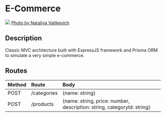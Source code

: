# E-Commerce
![](./e-commerce.jpg)
[Photo by Nataliya Vaitkevich](https://www.pexels.com/photo/a-smartphone-and-credit-cards-in-a-miniature-shopping-cart-6214475/)

## Description
Classic MVC architecture built with ExpressJS framework and Prisma ORM to simulate a very simple e-commerce.

## Routes
| Method | Route | Body |
| :--- | :--- | :--- |
| POST | /categories | {name: string} |
| POST | /products | {name: string, price: number, description: string, categoryId: string} |

